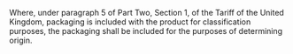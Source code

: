 Where, under paragraph 5 of Part Two, Section 1, of the Tariff of the United Kingdom, packaging is included with the product for classification purposes, the packaging shall be included for the purposes of determining origin.
